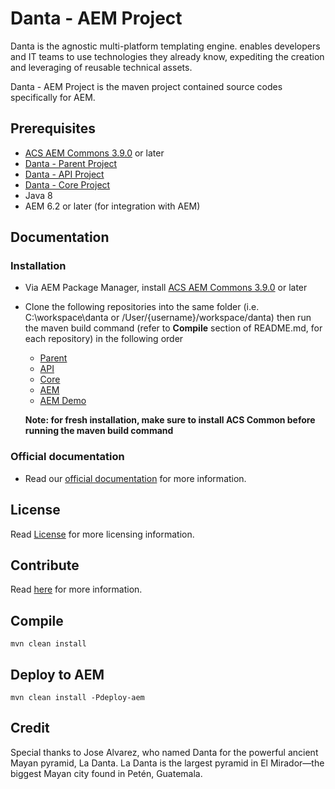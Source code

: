 # Danta - AEM Project

Danta is the agnostic multi-platform templating engine. enables developers and IT teams to use technologies they already know, expediting the creation and leveraging of reusable technical assets.

Danta - AEM Project is the maven project contained source codes specifically for AEM.

## Prerequisites

 * [ACS AEM Commons 3.9.0](https://github.com/Adobe-Consulting-Services/acs-aem-commons/releases/tag/acs-aem-commons-3.9.0) or later
 * [Danta - Parent Project](https://github.com/DantaFramework/Parent)
 * [Danta - API Project](https://github.com/DantaFramework/API)
 * [Danta - Core Project](https://github.com/DantaFramework/Core)
 * Java 8
 * AEM 6.2 or later (for integration with AEM)

## Documentation

### Installation

  * Via AEM Package Manager, install [ACS AEM Commons 3.9.0](https://github.com/Adobe-Consulting-Services/acs-aem-commons/releases/tag/acs-aem-commons-3.9.0) or later
  * Clone the following repositories into the same folder (i.e. C:\workspace\danta or /User/{username}/workspace/danta) 
  then run the maven build command (refer to **Compile** section of README.md, for each repository) in the following order
    * [Parent](https://github.com/DantaFramework/Parent)
    * [API](https://github.com/DantaFramework/API)
    * [Core](https://github.com/DantaFramework/Core)
    * [AEM](https://github.com/DantaFramework/AEM)
    * [AEM Demo](https://github.com/DantaFramework/AEMDemo)   
    
    **Note: for fresh installation, make sure to install ACS Common before running the maven build command**

### Official documentation

* Read our [official documentation](https://danta.tikaltechnologies.io/docs/aem/index.html) for more information.

## License

Read [License](LICENSE) for more licensing information.

## Contribute

Read [here](CONTRIBUTING.md) for more information.

## Compile

    mvn clean install

## Deploy to AEM

    mvn clean install -Pdeploy-aem
    
## Credit

Special thanks to Jose Alvarez, who named Danta for the powerful ancient Mayan pyramid, La Danta. 
La Danta is the largest pyramid in El Mirador—the biggest Mayan city found in Petén, Guatemala.
